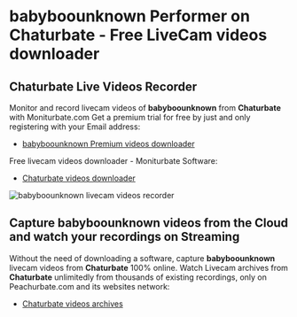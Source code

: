 # babyboounknown Performer on Chaturbate - Free LiveCam videos downloader

## Chaturbate Live Videos Recorder

Monitor and record livecam videos of **babyboounknown** from **Chaturbate** with Moniturbate.com
Get a premium trial for free by just and only registering with your Email address:
* [babyboounknown Premium videos downloader](https://moniturbate.com/request-demo-licence-key.html)

Free livecam videos downloader - Moniturbate Software:
* [Chaturbate videos downloader](https://moniturbate.com/moniturbate-download-software.html)

![babyboounknown livecam videos recorder](https://peachurnet.com/templates/moniturbate-software.png)


## Capture babyboounknown videos from the Cloud and watch your recordings on Streaming

Without the need of downloading a software, capture **babyboounknown** livecam videos from **Chaturbate** 100% online.
Watch Livecam archives from **Chaturbate** unlimitedly from thousands of existing recordings, only on Peachurbate.com and its websites network:
* [Chaturbate videos archives](https://peachurnet.com/)